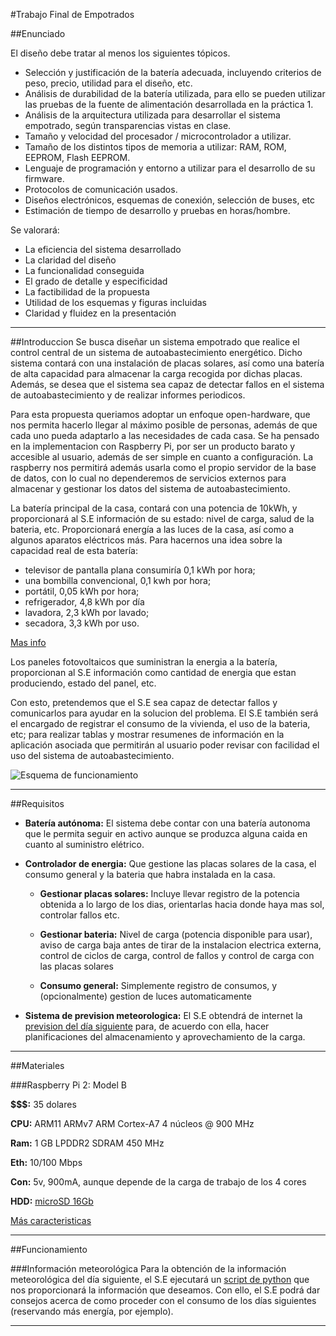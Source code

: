 #Trabajo Final de Empotrados

##Enunciado

El diseño debe tratar al menos los siguientes tópicos.

* Selección y justificación de la batería adecuada, incluyendo criterios de peso, precio, utilidad para el diseño, etc.
* Análisis de durabilidad de la batería utilizada, para ello se pueden utilizar las pruebas de la fuente de alimentación desarrollada en la práctica 1.
* Análisis de la arquitectura utilizada para desarrollar el sistema empotrado, según transparencias vistas en clase.
* Tamaño y velocidad del procesador / microcontrolador a utilizar.
* Tamaño de los distintos tipos de memoria a utilizar: RAM, ROM, EEPROM, Flash EEPROM.
* Lenguaje de programación y entorno a utilizar para el desarrollo de su firmware.
* Protocolos de comunicación usados.
* Diseños electrónicos, esquemas de conexión, selección de buses, etc
* Estimación de tiempo de desarrollo y pruebas en horas/hombre.

Se valorará:

* La eficiencia del sistema desarrollado
* La claridad del diseño
* La funcionalidad conseguida
* El grado de detalle y especificidad
* La factibilidad de la propuesta
* Utilidad de los esquemas y figuras incluidas
* Claridad y fluidez en la presentación

------------------------

##Introduccion
Se busca diseñar un sistema empotrado que realice el control central de un sistema de autoabastecimiento energético. Dicho sistema contará con una instalación de placas solares, así como una batería de alta capacidad para almacenar la carga recogida por dichas placas. Además, se desea que el sistema sea capaz de detectar fallos en el sistema de autoabastecimiento y de realizar informes periodicos.

Para esta propuesta queriamos adoptar un enfoque open-hardware, que nos permita hacerlo llegar al máximo posible de personas, además de que cada uno pueda adaptarlo a las necesidades de cada casa. Se ha pensado en la implementacion con Raspberry Pi, por ser un producto barato y accesible al usuario, además de ser simple en cuanto a configuración. La raspberry nos permitirá además usarla como el propio servidor de la base de datos, con lo cual no dependeremos de servicios externos para almacenar y gestionar los datos del sistema de autoabastecimiento. 

La batería principal de la casa, contará con una potencia de 10kWh, y proporcionará al S.E información de su estado: nivel de carga, salud de la bateria, etc. Proporcionará energía a las luces de la casa, así como a algunos aparatos eléctricos más. Para hacernos una idea sobre la capacidad real de esta batería:

* televisor de pantalla plana consumiría 0,1 kWh por hora;
* una bombilla convencional, 0,1 kwh por hora;
* portátil, 0,05 kWh por hora;
* refrigerador, 4,8 kWh por día
* lavadora, 2,3 kWh por lavado;
* secadora, 3,3 kWh por uso.

[Mas info][Tesla-bat]

Los paneles fotovoltaicos que suministran la energia a la batería, proporcionan al S.E información como cantidad de energia que estan produciendo, estado del panel, etc.

Con esto, pretendemos que el S.E sea capaz de detectar fallos y comunicarlos para ayudar en la solucion del problema. El S.E también será el encargado de registrar el consumo de la vivienda, el uso de la bateria, etc; para realizar tablas y mostrar resumenes de información en la aplicación asociada que permitirán al usuario poder revisar con facilidad el uso del sistema de autoabastecimiento.

![Esquema de funcionamiento][EsquemaFuncionamiento]

------------------------

##Requisitos
* **Batería autónoma:** El sistema debe contar con una batería autonoma que le permita seguir en activo aunque se produzca alguna caida en cuanto al suministro elétrico. 

* **Controlador de energia:** Que gestione las placas solares de la casa, el consumo general y la bateria que habra instalada en la casa.

    * **Gestionar placas solares:** Incluye llevar registro de la potencia obtenida a lo largo de los dias, orientarlas hacia donde haya mas sol, controlar fallos etc.

    * **Gestionar bateria:** Nivel de carga (potencia disponible para usar), aviso de carga baja antes de tirar de la instalacion electrica externa, control de ciclos de carga, control de fallos y control de carga con las placas solares

    * **Consumo general:** Simplemente registro de consumos, y (opcionalmente) gestion de luces automaticamente

* **Sistema de prevision meteorologica:** El S.E obtendrá de internet la [prevision del día siguiente][info-meteo] para, de acuerdo con ella, hacer planificaciones del almacenamiento y aprovechamiento de la carga.

------------------------

##Materiales

###Raspberry Pi 2: Model B

**$$$:** 35 dolares

**CPU:** ARM11 ARMv7 ARM Cortex-A7 4 núcleos @ 900 MHz 

**Ram:** 1 GB LPDDR2 SDRAM 450 MHz 

**Eth:** 10/100 Mbps 

**Con:** 5v, 900mA, aunque depende de la carga de trabajo de los 4 cores 

**HDD:** [microSD 16Gb][microSD] 

[Más caracteristicas][Rasp2B]

------------------------

##Funcionamiento

###Información meteorológica
Para la obtención de la información meteorológica del día siguiente, el S.E ejecutará un [script de python][script-meteo] que nos proporcionará la información que deseamos. Con ello, el S.E podrá dar consejos acerca de como proceder con el consumo de los días siguientes (reservando más energía, por ejemplo).



-------------------------------------------------------------------------------------------------------------------------------------------------

[Tesla-bat]: http://faircompanies.com/blogs/view/tesla-powerwall-una-bateria-domestica-entre-casa-y-el-coche/
[EsquemaFuncionamiento]: https://github.com/AndresCidoncha/Sistemas-Empotrados/blob/master/Trabajo%20Final/EsquemaFinal.png?raw=true
[info-meteo]: http://www.eltiempo.tv/Santa-Cruz-de-Tenerife/Santa-Cruz-de-Tenerife.html
[Rasp2B]: http://www.xatakahome.com/trucos-y-bricolaje-smart/probamos-la-nueva-raspberry-pi-2-a-fondo
[microSD]: http://www.amazon.es/Samsung-Evo-MB-SP16D-EU-Tarjeta/dp/B00J4G88ZU/ref=sr_1_6?s=electronics-accessories&ie=UTF8&qid=1452540757&sr=1-6&keywords=sd+clase+10
[script-meteo]: https://github.com/AndresCidoncha/Sistemas-Empotrados/blob/master/Trabajo%20Final/get-meteo.py
